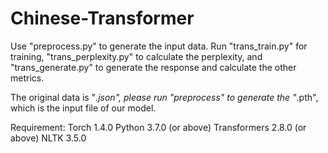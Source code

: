 # Chinese-Transformer

Use "preprocess.py" to generate the input data.
Run "trans_train.py" for training, "trans_perplexity.py" to calculate the perplexity, and "trans_generate.py" to generate the response and calculate the other metrics.

The original data is "*.json", please run "preprocess" to generate the "*.pth", which is the input file of our model. 

Requirement:
Torch 1.4.0 
Python 3.7.0 (or above)
Transformers 2.8.0 (or above)
NLTK 3.5.0